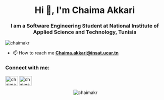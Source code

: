 <h1 align="center">Hi 👋, I'm Chaima Akkari</h1>
<h3 align="center">I am a Software Engineering Student at National Institute of Applied Science and Technology, Tunisia</h3>

<p align="left"> <img src="https://komarev.com/ghpvc/?username=chaimakr&label=Profile%20views&color=0e75b6&style=flat" alt="chaimakr" /> </p>

- 📫 How to reach me **Chaima.akkari@insat.ucar.tn**

<h3 align="left">Connect with me:</h3>
<p align="left">
<a href="https://linkedin.com/in/chaima-akkari-7887a41b4" target="blank"><img align="center" src="https://raw.githubusercontent.com/rahuldkjain/github-profile-readme-generator/master/src/images/icons/Social/linked-in-alt.svg" alt="chaima-akkari-7887a41b4" height="30" width="40" /></a>
<a href="https://fb.com/chaima.akkari.50" target="blank"><img align="center" src="https://raw.githubusercontent.com/rahuldkjain/github-profile-readme-generator/master/src/images/icons/Social/facebook.svg" alt="chaima.akkari.50" height="30" width="40" /></a>
</p>

<p align="center">&nbsp;<img  src="https://github-readme-stats.vercel.app/api?username=chaimakr&show_icons=true&locale=en" alt="chaimakr" /></p>

